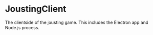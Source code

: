 # JoustingClient
The clientside of the jousting game. This includes the Electron app and Node.js process.
